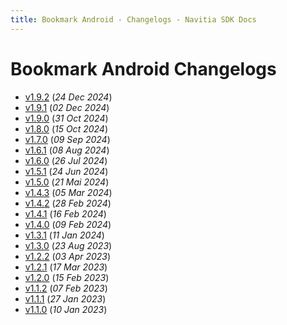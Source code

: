 ```yaml
---
title: Bookmark Android - Changelogs - Navitia SDK Docs
---
```


# Bookmark Android Changelogs

* [v1.9.2](releases/1.9.2/index.md) (_24 Dec 2024_)
* [v1.9.1](releases/1.9.1/index.md) (_02 Dec 2024_)
* [v1.9.0](releases/1.9.0/index.md) (_31 Oct 2024_)
* [v1.8.0](releases/1.8.0/index.md) (_15 Oct 2024_)
* [v1.7.0](releases/1.7.0/index.md) (_09 Sep 2024_)
* [v1.6.1](releases/1.6.1/index.md) (_08 Aug 2024_)
* [v1.6.0](releases/1.6.0/index.md) (_26 Jul 2024_)
* [v1.5.1](releases/1.5.1/index.md) (_24 Jun 2024_)
* [v1.5.0](releases/1.5.0/index.md) (_21 Mai 2024_)
* [v1.4.3](releases/1.4.3/index.md) (_05 Mar 2024_)
* [v1.4.2](releases/1.4.2/index.md) (_28 Feb 2024_)
* [v1.4.1](releases/1.4.1/index.md) (_16 Feb 2024_)
* [v1.4.0](releases/1.4.0/index.md) (_09 Feb 2024_)
* [v1.3.1](releases/1.3.1/index.md) (_11 Jan 2024_)
* [v1.3.0](releases/1.3.0/index.md) (_23 Aug 2023_)
* [v1.2.2](releases/1.2.2/index.md) (_03 Apr 2023_)
* [v1.2.1](releases/1.2.1/index.md) (_17 Mar 2023_)
* [v1.2.0](releases/1.2.0/index.md) (_15 Feb 2023_)
* [v1.1.2](releases/1.1.2/index.md) (_07 Feb 2023_)
* [v1.1.1](releases/1.1.1/index.md) (_27 Jan 2023_)
* [v1.1.0](releases/1.1.0/index.md) (_10 Jan 2023_)
